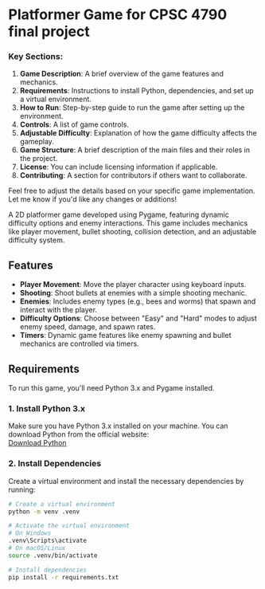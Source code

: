 # Platformer Game for CPSC 4790 final project


### Key Sections:
1. **Game Description**: A brief overview of the game features and mechanics.
2. **Requirements**: Instructions to install Python, dependencies, and set up a virtual environment.
3. **How to Run**: Step-by-step guide to run the game after setting up the environment.
4. **Controls**: A list of game controls.
5. **Adjustable Difficulty**: Explanation of how the game difficulty affects the gameplay.
6. **Game Structure**: A brief description of the main files and their roles in the project.
7. **License**: You can include licensing information if applicable.
8. **Contributing**: A section for contributors if others want to collaborate.

Feel free to adjust the details based on your specific game implementation. Let me know if you'd like any changes or additions!


A 2D platformer game developed using Pygame, featuring dynamic difficulty options and enemy interactions. This game includes mechanics like player movement, bullet shooting, collision detection, and an adjustable difficulty system.

## Features

- **Player Movement**: Move the player character using keyboard inputs.
- **Shooting**: Shoot bullets at enemies with a simple shooting mechanic.
- **Enemies**: Includes enemy types (e.g., bees and worms) that spawn and interact with the player.
- **Difficulty Options**: Choose between "Easy" and "Hard" modes to adjust enemy speed, damage, and spawn rates.
- **Timers**: Dynamic game features like enemy spawning and bullet mechanics are controlled via timers.

## Requirements

To run this game, you'll need Python 3.x and Pygame installed.

### 1. Install Python 3.x
Make sure you have Python 3.x installed on your machine. You can download Python from the official website:  
[Download Python](https://www.python.org/downloads/)

### 2. Install Dependencies

Create a virtual environment and install the necessary dependencies by running:

```bash
# Create a virtual environment
python -m venv .venv

# Activate the virtual environment
# On Windows
.venv\Scripts\activate
# On macOS/Linux
source .venv/bin/activate

# Install dependencies
pip install -r requirements.txt
